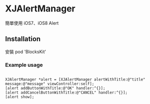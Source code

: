 XJAlertManager
==============
簡單使用 iOS7、iOS8 Alert

## Installation

安裝 pod 'BlocksKit'

### Example usage

```  objc

XJAlertManager *alert = [XJAlertManager alertWithTitle:@"title" message:@"message" viewController:self];
[alert addButtonWithTitle:@"OK" handler:^{}];
[alert addCancelButtonWithTitle:@"CANCEL" handler:^{}];
[alert show];

```



